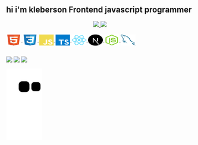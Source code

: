 ## hi i'm kleberson Frontend javascript programmer
<div align="center">
  <a href="https://github.com/kleberson154">
  <img height="180em" src="https://github-readme-stats.vercel.app/api?username=kleberson154&show_icons=true&theme=dracula&include_all_commits=true&count_private=true"/>
  <img height="180em" src="https://github-readme-stats.vercel.app/api/top-langs/?username=kleberson154&layout=compact&langs_count=7&theme=dracula"/>
</div>
<div style="display: inline_block"><br>
  <img align="center" alt="K-HTML" height="30" width="40" src="https://raw.githubusercontent.com/devicons/devicon/master/icons/html5/html5-original.svg">
  <img align="center" alt="K-CSS" height="30" width="40" src="https://raw.githubusercontent.com/devicons/devicon/master/icons/css3/css3-original.svg">
  <img align="center" alt="K-Js" height="30" width="40" src="https://raw.githubusercontent.com/devicons/devicon/master/icons/javascript/javascript-plain.svg">
  <img align="center" alt="K-Ts" height="30" width="40" src="https://raw.githubusercontent.com/devicons/devicon/master/icons/typescript/typescript-plain.svg">
  <img align="center" alt="K-React" height="30" width="40" src="https://raw.githubusercontent.com/devicons/devicon/master/icons/react/react-original.svg">
  <img align="center" alt="K-Next" height="30" width="40" src="https://github.com/devicons/devicon/blob/master/icons/nextjs/nextjs-original.svg">
  <img align="center" alt="K-Node" height="30" width="40" src="https://raw.githubusercontent.com/devicons/devicon/master/icons/nodejs/nodejs-plain.svg">
  <img align="center" alt="K-MySql" height="30" width="40" src="https://github.com/devicons/devicon/blob/master/icons/mysql/mysql-plain.svg">
  
</div>
  
  ##
 
<div> 
  <a href="https://instagram.com/kleberson.14" target="_blank"><img src="https://img.shields.io/badge/-Instagram-%23E4405F?style=for-the-badge&logo=instagram&logoColor=white" target="_blank"></a> 
  <a href = "mailto:klebersonandrade456@gmail.com"><img src="https://img.shields.io/badge/-Gmail-%23333?style=for-the-badge&logo=gmail&logoColor=white" target="_blank"></a>
  <a href="https://www.linkedin.com/in/kleberson-andrade-47187520a/" target="_blank"><img src="https://img.shields.io/badge/-LinkedIn-%230077B5?style=for-the-badge&logo=linkedin&logoColor=white" target="_blank"></a> 
 
  ![Snake animation](https://github.com/kleberson154/kleberson154/blob/output/github-contribution-grid-snake.svg)
 
</div>
